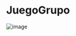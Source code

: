 # JuegoGrupo
![image](https://github.com/user-attachments/assets/540f3751-64e4-467b-9e13-7065d95c5a4c)
